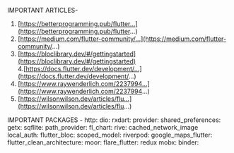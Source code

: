 IMPORTANT ARTICLES- 

1. [https://betterprogramming.pub/flutter...](https://betterprogramming.pub/flutter...) 
2. [https://medium.com/flutter-community/...](https://medium.com/flutter-community/...) 
3. [https://bloclibrary.dev/#/gettingstarted](https://bloclibrary.dev/#/gettingstarted)  
4.[https://docs.flutter.dev/development/...](https://docs.flutter.dev/development/...) 
5. [https://www.raywenderlich.com/2237994...](https://www.raywenderlich.com/2237994...)
6. [https://wilsonwilson.dev/articles/flu...](https://wilsonwilson.dev/articles/flu...)


IMPORTANT PACKAGES - 
http:
dio:
rxdart:
provider:
shared_preferences:
getx:
sqflite:
path_provider:
fl_chart:
rive:
cached_network_image
local_auth:
flutter_bloc:
scoped_model:
riverpod:
google_maps_flutter:
flutter_clean_architecture:
moor:
flare_flutter:
redux
mobx:
binder:
